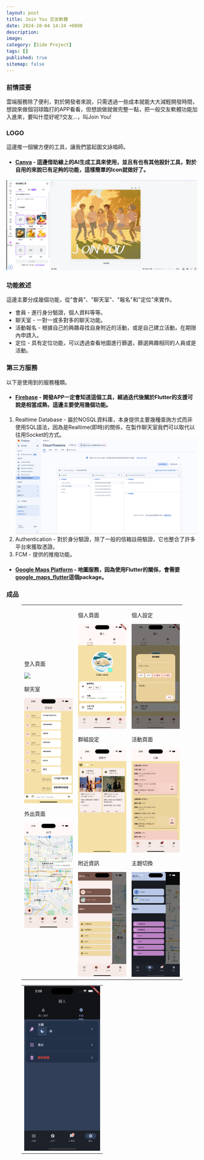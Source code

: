 ```yaml
---
layout: post
title: Join You 交友軟體
date: 2024-10-04 14:24 +0800
description:
image:
category: [Side Project]
tags: []
published: true
sitemap: false
---
```

### 前情提要
雲端服務除了便利，對於開發者來說，只需透過一些成本就能大大減輕開發時間，想說來做個羽球臨打的APP看看，但想說做就做完整一點，把一般交友軟體功能加入進來，要叫什麼好呢?交友...，叫Join You!

### LOGO
這邊推一個蠻方便的工具，讓我們當起圖文詠唱師。
* #### [Canva](https://www.canva.com/) - 這邊借助線上的AI生成工具來使用，並且有也有其他設計工具，對於自用的來說已有足夠的功能，這樣簡單的Icon就做好了。
![](/assets/img/post/2024-1004/p0.png)

### 功能敘述
這邊主要分成幾個功能，從"會員"、"聊天室"、"報名"和"定位"來實作。
* 會員 - 進行身分驗證，個人資料等等。
* 聊天室 - 一對一或多對多的聊天功能。
* 活動報名 - 根據自己的興趣尋找自身附近的活動，或是自己建立活動，在期限內申請入。
* 定位 - 具有定位功能，可以透過查看地圖進行篩選，篩選興趣相同的人員或是活動。

### 第三方服務
以下是使用到的服務種類。

* #### [Firebase](https://firebase.google.com) - 開發APP一定會知道這個工具，經過迭代後關於Flutter的支援可說是相當成熟，這邊主要使用幾個功能。
1. Realtime Database - 屬於NOSQL資料庫，本身提供主要幾種查詢方式而非使用SQL語法，因為是Realtime(即時)的關係，在製作聊天室我們可以取代以往用Socket的方式。
  ![](/assets/img/post/2024-1004/p11.png)
2. Authentication - 對於身分驗證，除了一般的信箱註冊驗證，它也整合了許多平台來獲取憑證。
3. FCM - 提供的推撥功能。
* #### [Google Maps Platform](https://developers.google.com/maps?hl=zh-tw) - 地圖服務，因為使用Flutter的關係，會需要[google_maps_flutter](https://pub.dev/packages/google_maps_flutter)這個package。

### 成品
<figure>
  <table>
    <tr>
        <td>
          <p>登入頁面</p><img src="/assets/img/post/2024-1004/p1.png" width="200">
          <p>聊天室</p><img src="/assets/img/post/2024-1004/p4.png" width="200">
          <p>外出頁面</p><img src="/assets/img/post/2024-1004/p7.png" width="200">
        </td>
        <td>
          <p>個人頁面</p><img src="/assets/img/post/2024-1004/p2.png" width="200">
          <p>群組設定</p><img src="/assets/img/post/2024-1004/p5.png" width="200">
          <p>附近資訊</p><img src="/assets/img/post/2024-1004/p8.png" width="200">
        </td>
        <td>
          <p>個人設定</p><img src="/assets/img/post/2024-1004/p3.png" width="200">
          <p>活動頁面</p><img src="/assets/img/post/2024-1004/p6.png" width="200">
          <p>主題切換</p><img src="/assets/img/post/2024-1004/p9.png" width="200">
        </td>
    </tr>
  </table>
  <table>
    <tr>
        <td>
          <img src="/assets/img/post/2024-1004/p10.png" width="200">
        </td>
    </tr>
  </table>
</figure>




